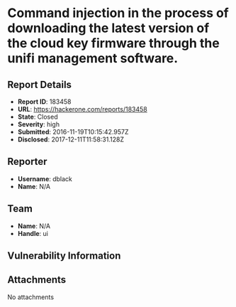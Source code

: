# Command injection in the process of downloading the latest version of the cloud key firmware through the unifi management software.

## Report Details
- **Report ID**: 183458
- **URL**: https://hackerone.com/reports/183458
- **State**: Closed
- **Severity**: high
- **Submitted**: 2016-11-19T10:15:42.957Z
- **Disclosed**: 2017-12-11T11:58:31.128Z

## Reporter
- **Username**: dblack
- **Name**: N/A

## Team
- **Name**: N/A
- **Handle**: ui

## Vulnerability Information


## Attachments
No attachments
